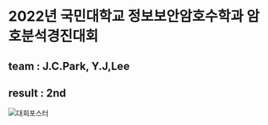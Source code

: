 # 2022년 국민대학교 정보보안암호수학과 암호분석경진대회
## team : J.C.Park, Y.J,Lee
## result : 2nd
![대회포스터](https://github.com/realiron00/2022_kmu_C.A.C/blob/913779cddcd3246c6128c894da16d343607f6208/2022_%EA%B5%AD%EB%AF%BC%EB%8C%80%EC%A0%95%EC%95%94%EC%88%98_%EC%95%94%EB%B6%84%EA%B2%BD_%ED%8F%AC%EC%8A%A4%ED%84%B0%EC%B5%9C%EC%A2%85%EB%B3%B8.jpg)

